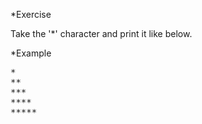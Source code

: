 *Exercise

Take the '*' character and print it like below.

*Example
<pre>
*
**
***
****
*****
</pre>